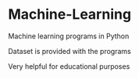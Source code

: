 # Machine-Learning
Machine learning programs in Python

Dataset is provided with the programs

Very helpful for educational purposes
